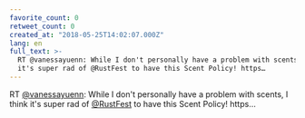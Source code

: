 ```yaml
---
favorite_count: 0
retweet_count: 0
created_at: "2018-05-25T14:02:07.000Z"
lang: en
full_text: >-
  RT @vanessayuenn: While I don't personally have a problem with scents, I think
  it's super rad of @RustFest to have this Scent Policy! https…
---
```


RT [@vanessayuenn](https://twitter.com/vanessayuenn): While I don't personally
have a problem with scents, I think it's super rad of
[@RustFest](https://twitter.com/RustFest) to have this Scent Policy! https…
